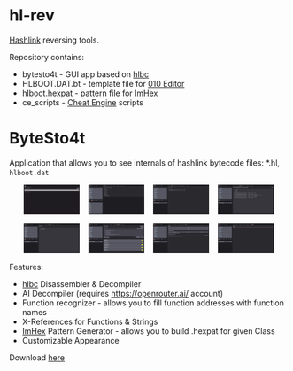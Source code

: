 # hl-rev
[Hashlink](https://github.com/HaxeFoundation/hashlink) reversing tools.

Repository contains:
- bytesto4t - GUI app based on [hlbc](https://github.com/Gui-Yom/hlbc)
- HLBOOT.DAT.bt - template file for [010 Editor](https://www.sweetscape.com/010editor/)
- hlboot.hexpat - pattern file for [ImHex](https://github.com/WerWolv/ImHex)
- ce_scripts - [Cheat Engine](https://www.cheatengine.org/) scripts

# ByteSto4t
Application that allows you to see internals of hashlink bytecode files: *.hl, `hlboot.dat`

<div align="center">
  <div style="display: flex; gap: 1rem; justify-content: center; flex-wrap: wrap; margin-bottom: 1rem;">
    <img src="docs/images/bytesto4t_1.png" width="20%" />
    <img src="docs/images/bytesto4t_2.png" width="20%" />
    <img src="docs/images/bytesto4t_3.png" width="20%" />
    <img src="docs/images/bytesto4t_4.png" width="20%" />
    <img src="docs/images/bytesto4t_5.png" width="20%" />
    <img src="docs/images/bytesto4t_6.png" width="20%" />
    <img src="docs/images/bytesto4t_7.png" width="20%" />
    <img src="docs/images/bytesto4t_8.png" width="20%" />
  </div>
</div>

Features:
- [hlbc](https://github.com/Gui-Yom/hlbc) Disassembler & Decompiler
- AI Decompiler (requires https://openrouter.ai/ account)
- Function recognizer - allows you to fill function addresses with function names
- X-References for Functions & Strings
- [ImHex](https://github.com/WerWolv/ImHex) Pattern Generator - allows you to build .hexpat for given Class
- Customizable Appearance

Download [here](https://github.com/FirowMD/hl-rev/releases)